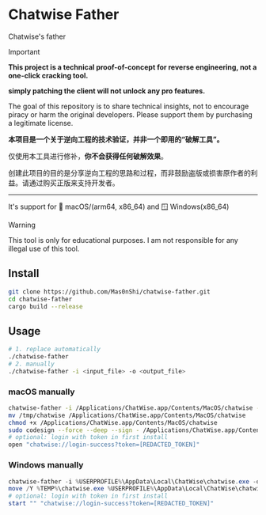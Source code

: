 # Chatwise Father

Chatwise's father

> [!IMPORTANT]
> **This project is a technical proof-of-concept for reverse engineering, not a one-click cracking tool.**
> 
> **simply patching the client will not unlock any pro features.**
> 
> The goal of this repository is to share technical insights, not to encourage piracy or harm the original developers. Please support them by purchasing a legitimate license.
>
> **本项目是一个关于逆向工程的技术验证，并非一个即用的“破解工具”。**
> 
> 仅使用本工具进行修补，**你不会获得任何破解效果**。
> 
> 创建此项目的目的是分享逆向工程的思路和过程，而非鼓励盗版或损害原作者的利益。请通过购买正版来支持开发者。
---

It's support for 🍎 macOS/(arm64, x86_64) and 🪟 Windows(x86_64)


> [!WARNING]
> This tool is only for educational purposes. I am not responsible for any illegal use of this tool.

## Install

```bash
git clone https://github.com/Mas0nShi/chatwise-father.git
cd chatwise-father
cargo build --release
```

## Usage

```bash
# 1. replace automatically
./chatwise-father
# 2. manually
./chatwise-father -i <input_file> -o <output_file>
```

### macOS manually

```bash
chatwise-father -i /Applications/ChatWise.app/Contents/MacOS/chatwise -o /tmp/chatwise
mv /tmp/chatwise /Applications/ChatWise.app/Contents/MacOS/chatwise
chmod +x /Applications/ChatWise.app/Contents/MacOS/chatwise
sudo codesign --force --deep --sign - /Applications/ChatWise.app/Contents/MacOS/chatwise
# optional: login with token in first install
open "chatwise://login-success?token=[REDACTED_TOKEN]"
```

### Windows manually

```powershell
chatwise-father -i %USERPROFILE%\AppData\Local\ChatWise\chatwise.exe -o %TEMP%\chatwise.exe
move /Y %TEMP%\chatwise.exe %USERPROFILE%\AppData\Local\ChatWise\chatwise.exe
# optional: login with token in first install
start "" "chatwise://login-success?token=[REDACTED_TOKEN]"
```
